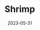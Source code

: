 ---
title: 'Shrimp'
date: '2023-05-31' 
metatag: '' 
inventory: '10' 
draft: false 
# meta description 
shortDescripton: ''
description: 'Seafood'
longdescription: ''
tags: ''
brand: ''
subCategory: ''
unit: 'Unit'
sellCount: '0'
featured: False
# product Price
price: '400.0'
# Product Short Description
productID: '4AF136E8-1BFF-ED11-996D-005056B3A416'
type: 'products'
category: 'Seafood' 
thumnailproduct: 'https://eraconnect.blob.core.windows.net/product-images/basics/184adb43-5746-4b1b-8410-79972a6a2264.webp' 
images:
  - image: 'https://eraconnect.blob.core.windows.net/product-images/basics/184adb43-5746-4b1b-8410-79972a6a2264.webp'  
Variants:
---